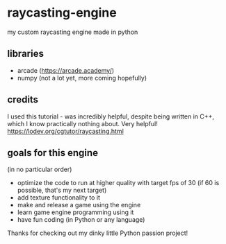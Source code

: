 # raycasting-engine
my custom raycasting engine made in python

## libraries
- arcade (https://arcade.academy/)
- numpy (not a lot yet, more coming hopefully)

## credits
I used this tutorial - was incredibly helpful, despite being written in C++, which I know practically nothing about. Very helpful!
https://lodev.org/cgtutor/raycasting.html

## goals for this engine
(in no particular order)
- optimize the code to run at higher quality with target fps of 30 (if 60 is possible, that's my next target)
- add texture functionality to it
- make and release a game using the engine
- learn game engine programming using it
- have fun coding (in Python or any language)

Thanks for checking out my dinky little Python passion project!
